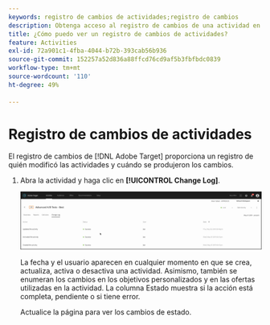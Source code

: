 ```yaml
---
keywords: registro de cambios de actividades;registro de cambios
description: Obtenga acceso al registro de cambios de una actividad en el Adobe  [!DNL Target] para ver un registro de quién modificó las actividades y cuándo se produjeron los cambios.
title: ¿Cómo puedo ver un registro de cambios de actividades?
feature: Activities
exl-id: 72a901c1-4fba-4044-b72b-393cab56b936
source-git-commit: 152257a52d836a88ffcd76cd9af5b3fbfbdc0839
workflow-type: tm+mt
source-wordcount: '110'
ht-degree: 49%

---
```


# Registro de cambios de actividades

El registro de cambios de [!DNL Adobe Target] proporciona un registro de quién modificó las actividades y cuándo se produjeron los cambios.

1. Abra la actividad y haga clic en **[!UICONTROL Change Log]**.

   ![Registro de cambios de actividades](/help/main/c-activities/assets/change_log.png)

   La fecha y el usuario aparecen en cualquier momento en que se crea, actualiza, activa o desactiva una actividad. Asimismo, también se enumeran los cambios en los objetivos personalizados y en las ofertas utilizadas en la actividad. La columna Estado muestra si la acción está completa, pendiente o si tiene error.

   Actualice la página para ver los cambios de estado.
